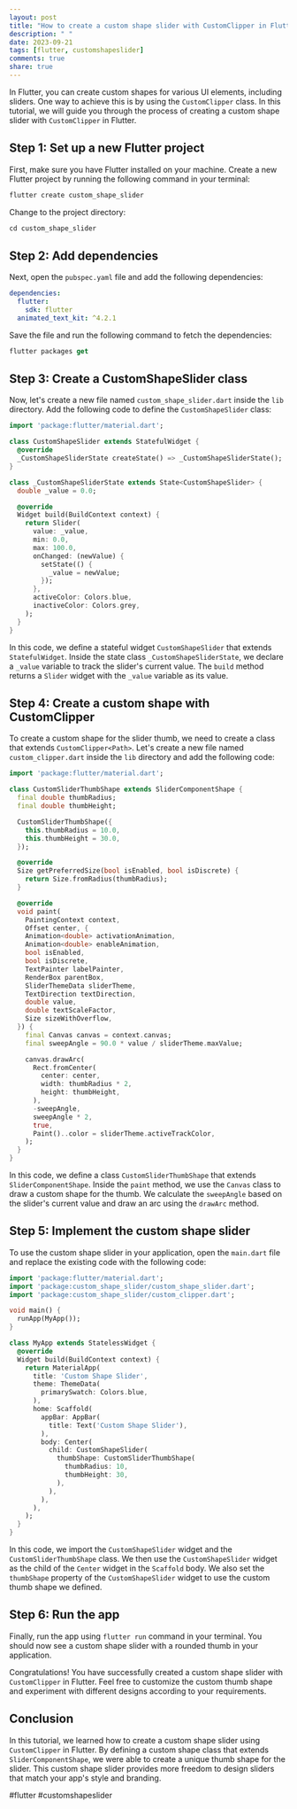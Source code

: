 ```yaml
---
layout: post
title: "How to create a custom shape slider with CustomClipper in Flutter"
description: " "
date: 2023-09-21
tags: [flutter, customshapeslider]
comments: true
share: true
---
```


In Flutter, you can create custom shapes for various UI elements, including sliders. One way to achieve this is by using the `CustomClipper` class. In this tutorial, we will guide you through the process of creating a custom shape slider with `CustomClipper` in Flutter.

## Step 1: Set up a new Flutter project

First, make sure you have Flutter installed on your machine. Create a new Flutter project by running the following command in your terminal:

```dart
flutter create custom_shape_slider
```

Change to the project directory:

```dart
cd custom_shape_slider
```

## Step 2: Add dependencies

Next, open the `pubspec.yaml` file and add the following dependencies:

```yaml
dependencies:
  flutter:
    sdk: flutter
  animated_text_kit: ^4.2.1
```

Save the file and run the following command to fetch the dependencies:

```dart
flutter packages get
```

## Step 3: Create a CustomShapeSlider class

Now, let's create a new file named `custom_shape_slider.dart` inside the `lib` directory. Add the following code to define the `CustomShapeSlider` class:

```dart
import 'package:flutter/material.dart';

class CustomShapeSlider extends StatefulWidget {
  @override
  _CustomShapeSliderState createState() => _CustomShapeSliderState();
}

class _CustomShapeSliderState extends State<CustomShapeSlider> {
  double _value = 0.0;

  @override
  Widget build(BuildContext context) {
    return Slider(
      value: _value,
      min: 0.0,
      max: 100.0,
      onChanged: (newValue) {
        setState(() {
          _value = newValue;
        });
      },
      activeColor: Colors.blue,
      inactiveColor: Colors.grey,
    );
  }
}
```

In this code, we define a stateful widget `CustomShapeSlider` that extends `StatefulWidget`. Inside the state class `_CustomShapeSliderState`, we declare a `_value` variable to track the slider's current value. The `build` method returns a `Slider` widget with the `_value` variable as its value.

## Step 4: Create a custom shape with CustomClipper

To create a custom shape for the slider thumb, we need to create a class that extends `CustomClipper<Path>`. Let's create a new file named `custom_clipper.dart` inside the `lib` directory and add the following code:

```dart
import 'package:flutter/material.dart';

class CustomSliderThumbShape extends SliderComponentShape {
  final double thumbRadius;
  final double thumbHeight;

  CustomSliderThumbShape({
    this.thumbRadius = 10.0,
    this.thumbHeight = 30.0,
  });

  @override
  Size getPreferredSize(bool isEnabled, bool isDiscrete) {
    return Size.fromRadius(thumbRadius);
  }

  @override
  void paint(
    PaintingContext context,
    Offset center, {
    Animation<double> activationAnimation,
    Animation<double> enableAnimation,
    bool isEnabled,
    bool isDiscrete,
    TextPainter labelPainter,
    RenderBox parentBox,
    SliderThemeData sliderTheme,
    TextDirection textDirection,
    double value,
    double textScaleFactor,
    Size sizeWithOverflow,
  }) {
    final Canvas canvas = context.canvas;
    final sweepAngle = 90.0 * value / sliderTheme.maxValue;

    canvas.drawArc(
      Rect.fromCenter(
        center: center,
        width: thumbRadius * 2,
        height: thumbHeight,
      ),
      -sweepAngle,
      sweepAngle * 2,
      true,
      Paint()..color = sliderTheme.activeTrackColor,
    );
  }
}
```

In this code, we define a class `CustomSliderThumbShape` that extends `SliderComponentShape`. Inside the `paint` method, we use the `Canvas` class to draw a custom shape for the thumb. We calculate the `sweepAngle` based on the slider's current value and draw an arc using the `drawArc` method.

## Step 5: Implement the custom shape slider

To use the custom shape slider in your application, open the `main.dart` file and replace the existing code with the following code:

```dart
import 'package:flutter/material.dart';
import 'package:custom_shape_slider/custom_shape_slider.dart';
import 'package:custom_shape_slider/custom_clipper.dart';

void main() {
  runApp(MyApp());
}

class MyApp extends StatelessWidget {
  @override
  Widget build(BuildContext context) {
    return MaterialApp(
      title: 'Custom Shape Slider',
      theme: ThemeData(
        primarySwatch: Colors.blue,
      ),
      home: Scaffold(
        appBar: AppBar(
          title: Text('Custom Shape Slider'),
        ),
        body: Center(
          child: CustomShapeSlider(
            thumbShape: CustomSliderThumbShape(
              thumbRadius: 10,
              thumbHeight: 30,
            ),
          ),
        ),
      ),
    );
  }
}
```

In this code, we import the `CustomShapeSlider` widget and the `CustomSliderThumbShape` class. We then use the `CustomShapeSlider` widget as the child of the `Center` widget in the `Scaffold` body. We also set the `thumbShape` property of the `CustomShapeSlider` widget to use the custom thumb shape we defined.

## Step 6: Run the app

Finally, run the app using `flutter run` command in your terminal. You should now see a custom shape slider with a rounded thumb in your application.

Congratulations! You have successfully created a custom shape slider with `CustomClipper` in Flutter. Feel free to customize the custom thumb shape and experiment with different designs according to your requirements.

## Conclusion

In this tutorial, we learned how to create a custom shape slider using `CustomClipper` in Flutter. By defining a custom shape class that extends `SliderComponentShape`, we were able to create a unique thumb shape for the slider. This custom shape slider provides more freedom to design sliders that match your app's style and branding.

#flutter #customshapeslider